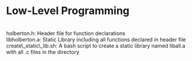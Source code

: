 <h1>Low-Level Programming</h1>
<br>
holberton.h: Header file for function declarations<br>
libholberton.a: Static Library including all functions declared in header file<br>
create\_static\_lib.sh: A bash script to create a static library named liball.a with all .c files in the directory
